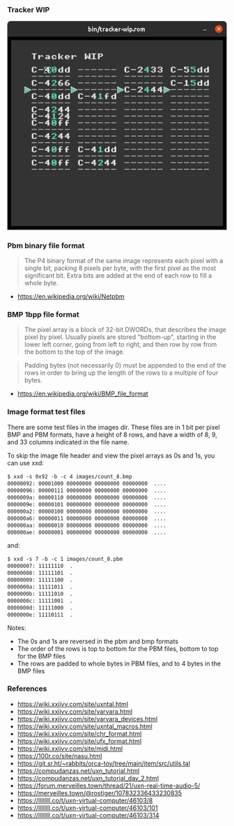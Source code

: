 ### Tracker WIP

![Screenshot](images/screenshot.png?raw=true)

### Pbm binary file format

> The P4 binary format of the same image represents each pixel with a single
> bit, packing 8 pixels per byte, with the first pixel as the most significant
> bit. Extra bits are added at the end of each row to fill a whole byte.

- <https://en.wikipedia.org/wiki/Netpbm>

### BMP 1bpp file format

> The pixel array is a block of 32-bit DWORDs, that describes the image pixel by pixel. Usually pixels are stored "bottom-up", starting in the lower left corner, going from left to right, and then row by row from the bottom to the top of the image.

> Padding bytes (not necessarily 0) must be appended to the end of the rows in order to bring up the length of the rows to a multiple of four bytes.

- <https://en.wikipedia.org/wiki/BMP_file_format>

### Image format test files

There are some test files in the images dir. These files are in 1 bit per pixel
BMP and PBM formats, have a height of 8 rows, and have a width of 8, 9, and 33
columns indicated in the file name.

To skip the image file header and view the pixel arrays as 0s and 1s, you can
use xxd:

```
$ xxd -s 0x92 -b -c 4 images/count_8.bmp
00000092: 00001000 00000000 00000000 00000000  ....
00000096: 00000111 00000000 00000000 00000000  ....
0000009a: 00000110 00000000 00000000 00000000  ....
0000009e: 00000101 00000000 00000000 00000000  ....
000000a2: 00000100 00000000 00000000 00000000  ....
000000a6: 00000011 00000000 00000000 00000000  ....
000000aa: 00000010 00000000 00000000 00000000  ....
000000ae: 00000001 00000000 00000000 00000000  ....
```

and:

```
$ xxd -s 7 -b -c 1 images/count_8.pbm
00000007: 11111110  .
00000008: 11111101  .
00000009: 11111100  .
0000000a: 11111011  .
0000000b: 11111010  .
0000000c: 11111001  .
0000000d: 11111000  .
0000000e: 11110111  .
```

Notes:
- The 0s and 1s are reversed in the pbm and bmp formats
- The order of the rows is top to bottom for the PBM files, bottom to top for the BMP files
- The rows are padded to whole bytes in PBM files, and to 4 bytes in the BMP files

### References

- <https://wiki.xxiivv.com/site/uxntal.html>
- <https://wiki.xxiivv.com/site/varvara.html>
- <https://wiki.xxiivv.com/site/varvara_devices.html>
- <https://wiki.xxiivv.com/site/uxntal_macros.html>
- <https://wiki.xxiivv.com/site/chr_format.html>
- <https://wiki.xxiivv.com/site/ufx_format.html>
- <https://wiki.xxiivv.com/site/midi.html>
- <https://100r.co/site/nasu.html>
- <https://git.sr.ht/~rabbits/orca-toy/tree/main/item/src/utils.tal>
- <https://compudanzas.net/uxn_tutorial.html>
- <https://compudanzas.net/uxn_tutorial_day_2.html>
- <https://forum.merveilles.town/thread/21/uxn-real-time-audio-5/>
- <https://merveilles.town/@rostiger/107832336433230835>
- <https://llllllll.co/t/uxn-virtual-computer/46103/8>
- <https://llllllll.co/t/uxn-virtual-computer/46103/101>
- <https://llllllll.co/t/uxn-virtual-computer/46103/314>
